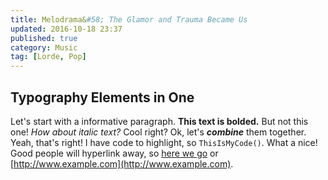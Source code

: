 ```yaml
---
title: Melodrama&#58; The Glamor and Trauma Became Us
updated: 2016-10-18 23:37
published: true
category: Music
tag: [Lorde, Pop]
---
```

## Typography Elements in One

Let's start with a informative paragraph. **This text is bolded.** But not this one! _How about italic text?_ Cool right? Ok, let's **_combine_** them together. Yeah, that's right! I have code to highlight, so `ThisIsMyCode()`. What a nice! Good people will hyperlink away, so [here we go](#) or [http://www.example.com](http://www.example.com).

